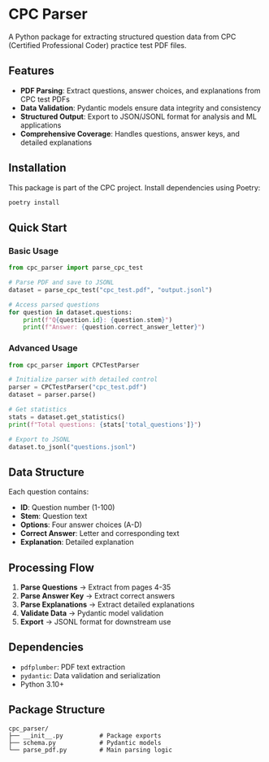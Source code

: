 # CPC Parser

A Python package for extracting structured question data from CPC (Certified Professional Coder) practice test PDF files.

## Features

- **PDF Parsing**: Extract questions, answer choices, and explanations from CPC test PDFs
- **Data Validation**: Pydantic models ensure data integrity and consistency  
- **Structured Output**: Export to JSON/JSONL format for analysis and ML applications
- **Comprehensive Coverage**: Handles questions, answer keys, and detailed explanations

## Installation

This package is part of the CPC project. Install dependencies using Poetry:

```bash
poetry install
```

## Quick Start

### Basic Usage

```python
from cpc_parser import parse_cpc_test

# Parse PDF and save to JSONL
dataset = parse_cpc_test("cpc_test.pdf", "output.jsonl")

# Access parsed questions
for question in dataset.questions:
    print(f"Q{question.id}: {question.stem}")
    print(f"Answer: {question.correct_answer_letter}")
```

### Advanced Usage

```python
from cpc_parser import CPCTestParser

# Initialize parser with detailed control
parser = CPCTestParser("cpc_test.pdf")
dataset = parser.parse()

# Get statistics
stats = dataset.get_statistics()
print(f"Total questions: {stats['total_questions']}")

# Export to JSONL
dataset.to_jsonl("questions.jsonl")
```

## Data Structure

Each question contains:
- **ID**: Question number (1-100)
- **Stem**: Question text
- **Options**: Four answer choices (A-D)
- **Correct Answer**: Letter and corresponding text
- **Explanation**: Detailed explanation

## Processing Flow

1. **Parse Questions** → Extract from pages 4-35
2. **Parse Answer Key** → Extract correct answers
3. **Parse Explanations** → Extract detailed explanations
4. **Validate Data** → Pydantic model validation
5. **Export** → JSONL format for downstream use

## Dependencies

- `pdfplumber`: PDF text extraction
- `pydantic`: Data validation and serialization
- Python 3.10+

## Package Structure

```
cpc_parser/
├── __init__.py          # Package exports
├── schema.py            # Pydantic models
└── parse_pdf.py         # Main parsing logic
```